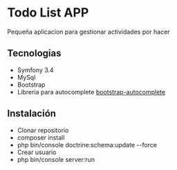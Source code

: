 # Todo List APP

Pequeña aplicacion para gestionar actividades por hacer

## Tecnologias

* Symfony 3.4
* MySql
* Bootstrap
* Libreria para autocomplete [bootstrap-autocomplete](https://github.com/xcash/bootstrap-autocomplete)

## Instalación

* Clonar repositorio
* composer install
* php bin/console doctrine:schema:update --force
* Crear usuario
* php bin/console server:run